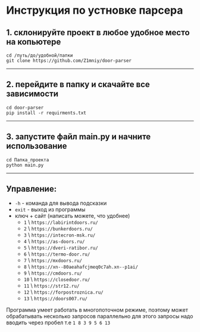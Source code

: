 # Инструкция по устновке парсера

## 1. склонируйте проект в любое удобное место на копьютере

```
cd /путь/до/удобной/папки
git clone https://github.com/Z1mniy/door-parser
```

---

## 2. перейдите в папку и скачайте все зависимости
```
cd door-parser
pip install -r requirments.txt
```

---

## 3. запустите файл main.py и начните использование

```
cd Папка_проекта
python main.py
```

---

## Управление:
- `-h` - команда для вывода подсказки
- `exit` - выход из программы
- ключ + сайт (написать можете, что удобнее)
    - `1` \ `https://labirintdoors.ru/`
    - `2` \ `https://bunkerdoors.ru/`
    - `3` \ `https://intecron-msk.ru/`
    - `4` \ `https://as-doors.ru/`
    - `5` \ `https://dveri-ratibor.ru/`
    - `6` \ `https://termo-door.ru/`
    - `7` \ `https://mxdoors.ru/`
    - `8` \ `https://xn--80aeahafcjmeq0c7ah.xn--p1ai/`
    - `9` \ `https://cmdoors.ru/`
    - `10` \ `https://closedoor.ru/`
    - `11` \ `https://str12.ru/`
    - `12` \ `https://forpostroznica.ru/`
    - `13` \ `https://doors007.ru/`

Программа умеет работать в многопоточном режиме, поэтому может обрабатывать несколько запросов параллельно для этого запросы надо вводить через пробел
т.е `1 8 3 9 5 6 13`